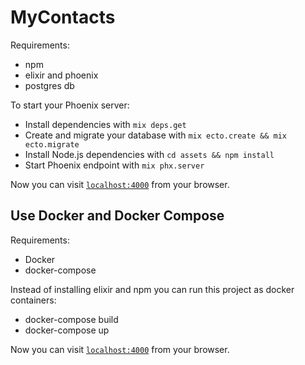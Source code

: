 # MyContacts

Requirements:
  * npm
  * elixir and phoenix
  * postgres db

To start your Phoenix server:

  * Install dependencies with `mix deps.get`
  * Create and migrate your database with `mix ecto.create && mix ecto.migrate`
  * Install Node.js dependencies with `cd assets && npm install`
  * Start Phoenix endpoint with `mix phx.server`

Now you can visit [`localhost:4000`](http://localhost:4000) from your browser.

## Use Docker and Docker Compose
Requirements:
  * Docker
  * docker-compose

Instead of installing elixir and npm you can run this project as  docker containers:

  * docker-compose build
  * docker-compose up 

Now you can visit [`localhost:4000`](http://localhost:4000) from your browser.

